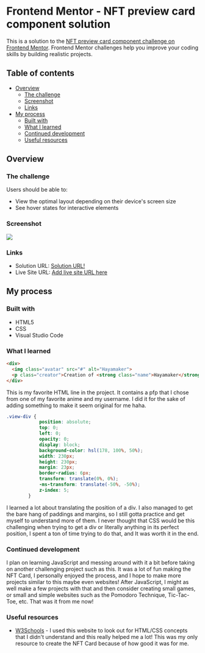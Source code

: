 # Frontend Mentor - NFT preview card component solution

This is a solution to the [NFT preview card component challenge on Frontend Mentor](https://www.frontendmentor.io/challenges/nft-preview-card-component-SbdUL_w0U). Frontend Mentor challenges help you improve your coding skills by building realistic projects. 

## Table of contents

- [Overview](#overview)
  - [The challenge](#the-challenge)
  - [Screenshot](#screenshot)
  - [Links](#links)
- [My process](#my-process)
  - [Built with](#built-with)
  - [What I learned](#what-i-learned)
  - [Continued development](#continued-development)
  - [Useful resources](#useful-resources)

## Overview

### The challenge

Users should be able to:

- View the optimal layout depending on their device's screen size
- See hover states for interactive elements

### Screenshot

![](./screenshot.jpg)

### Links

- Solution URL: [Solution URL!](https://github.com/Hayamaker/first-nft-card/blob/main/nft-preview-card-component-main/NFT%20Card%20By%20Hayamaker.html)
- Live Site URL: [Add live site URL here](https://your-live-site-url.com)

## My process

### Built with

- HTML5
- CSS
- Visual Studio Code

### What I learned

```html
<div>
  <img class="avatar" src="#" alt="Hayamaker">
  <p class="creator">Creation of <strong class="name">Hayamaker</strong></p>
</div>
```
This is my favorite HTML line in the project. It contains a pfp that I chose from one of my favorite anime and my username. I did it for the sake of adding something to make it seem original for me haha. 

```css
.view-div {
            position: absolute;
            top: 0;
            left: 0;
            opacity: 0;
            display: block;
            background-color: hsl(178, 100%, 50%);
            width: 230px;
            height: 230px;
            margin: 23px;
            border-radius: 6px;
            transform: translate(0%, 0%);
            -ms-transform: translate(-50%, -50%);
            z-index: 5;
        }
```

I learned a lot about translating the position of a div. I also managed to get the bare hang of paddings and margins, so I still gotta practice and get myself to understand more of them. I never thought that CSS would be this challenging when trying to get a div or literally anything in its perfect position, I spent a ton of time trying to do that, and It was worth it in the end.

### Continued development

I plan on learning JavaScript and messing around with it a bit before taking on another challenging project such as this. It was a lot of fun making the NFT Card, I personally enjoyed the process, and I hope to make more projects similar to this maybe even websites! After JavaScript, I might as well make a few projects with that and then consider creating small games, or small and simple websites such as the Pomodoro Technique, Tic-Tac-Toe, etc. That was it from me now!

### Useful resources

- [W3Schools](https://www.w3schools.com/) - I used this website to look out for HTML/CSS concepts that I didn't understand and this really helped me a lot! This was my only resource to create the NFT Card because of how good it was for me.
